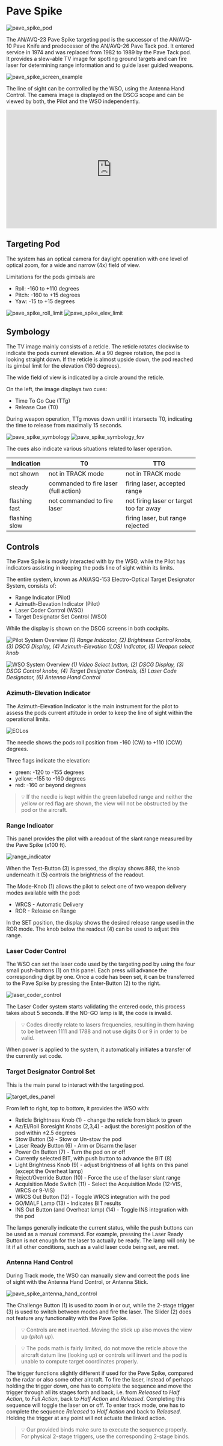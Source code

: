 # Pave Spike

![pave_spike_pod](../../../img/ext_f4_pavespike.jpg)

The AN/AVQ-23 Pave Spike targeting pod is the successor of the AN/AVQ-10 Pave
Knife and predecessor of the AN/AVQ-26 Pave Tack pod. It entered service in 1974
and was replaced from 1982 to 1989 by the Pave Tack pod. It provides a slew-able
TV image for spotting ground targets and can fire laser for determining range
information and to guide laser guided weapons.

![pave_spike_screen_example](../../../img/pave_spike_screen_example.jpg)

The line of sight can be controlled by the WSO, using the Antenna Hand Control.
The camera image is displayed on the DSCG scope and can be viewed by both, the
Pilot and the WSO independently.

<iframe width="560" height="315" src="https://www.youtube.com/embed/FZNtAqOZGgA?si=NF-cch48e-RkmHRy"
title="DCS: F-4E Phantom: Pave Spike + Laser guided bombs Tutorial" frameborder="0"
allow="accelerometer; autoplay; clipboard-write; encrypted-media; gyroscope; picture-in-picture; web-share"
referrerpolicy="strict-origin-when-cross-origin" allowfullscreen></iframe>

## Targeting Pod

The system has an optical camera for daylight operation with one level of
optical zoom, for a wide and narrow (4x) field of view.

Limitations for the pods gimbals are

- Roll: -160 to +110 degrees
- Pitch: -160 to +15 degrees
- Yaw: -15 to +15 degrees

![pave_spike_roll_limit](../../../img/pave_spike_roll_limit.jpg)
![pave_spike_elev_limit](../../../img/pave_spike_elev_limit.jpg)

## Symbology

The TV image mainly consists of a reticle. The reticle rotates clockwise to
indicate the pods current elevation. At a 90 degree rotation, the pod is looking
straight down. If the reticle is almost upside down, the pod reached its gimbal
limit for the elevation (160 degrees).

The wide field of view is indicated by a circle around the reticle.

On the left, the image displays two cues:

- Time To Go Cue (TTg)
- Release Cue (T0)

During weapon operation, TTg moves down until it intersects T0, indicating the
time to release from maximally 15 seconds.

![pave_spike_symbology](../../../img/pave_spike_symbology.jpg)
![pave_spike_symbology_fov](../../../img/pave_spike_symbology_fov.jpg)

The cues also indicate various situations related to laser operation.

| Indication    | T0                                    | TTG                                     |
| ------------- | ------------------------------------- | --------------------------------------- |
| not shown     | not in TRACK mode                     | not in TRACK mode                       |
| steady        | commanded to fire laser (full action) | firing laser, accepted range            |
| flashing fast | not commanded to fire laser           | not firing laser or target too far away |
| flashing slow |                                       | firing laser, but range rejected        |

## Controls

The Pave Spike is mostly interacted with by the WSO, while the Pilot has
indicators assisting in keeping the pods line of sight within its limits.

The entire system, known as AN/ASQ-153 Electro-Optical Target Designator System,
consists of:

- Range Indicator (Pilot)
- Azimuth-Elevation Indicator (Pilot)
- Laser Coder Control (WSO)
- Target Designator Set Control (WSO)

While the display is shown on the DSCG screens in both cockpits.

![Pilot System Overview](../../../img/pilot_pave_spike_overview.jpg)
_(<num>1</num>) Range Indicator, (<num>2</num>) Brightness Control knobs,
(<num>3</num>) DSCG Display, (<num>4</num>) Azimuth-Elevation (LOS) Indicator,
(<num>5</num>) Weapon select knob_

![WSO System Overview](../../../img/wso_pave_spike_overview.jpg) _(<num>1</num>)
Video Select button, (<num>2</num>) DSCG Display, (<num>3</num>) DSCG Control
knobs, (<num>4</num>) Target Designator Controls, (<num>5</num>) Laser Code
Designator, (<num>6</num>) Antenna Hand Control_

### Azimuth-Elevation Indicator

The Azimuth-Elevation Indicator is the main instrument for the pilot to assess
the pods current attitude in order to keep the line of sight within the
operational limits.

![EOLos](../../../img/pilot_los_indicator.jpg)

The needle shows the pods roll position from -160 (CW) to +110 (CCW) degrees.

Three flags indicate the elevation:

- green: -120 to -155 degrees
- yellow: -155 to -160 degrees
- red: -160 or beyond degrees

> 💡 If the needle is kept within the green labelled range and neither the
> yellow or red flag are shown, the view will not be obstructed by the pod or
> the aircraft.

### Range Indicator

This panel provides the pilot with a readout of the slant range measured by the
Pave Spike (x100 ft).

![range_indicator](../../../img/pilot_overhead_range_indicator.jpg)

When the Test-Button (<num>3</num>) is pressed, the display shows 888, the knob
underneath it (<num>5</num>) controls the brightness of the readout.

The Mode-Knob (<num>1</num>) allows the pilot to select one of two weapon
delivery modes available with the pod:

- WRCS - Automatic Delivery
- ROR - Release on Range

In the SET position, the display shows the desired release range used in the ROR
mode. The knob below the readout (<num>4</num>) can be used to adjust this
range.

### Laser Coder Control

The WSO can set the laser code used by the targeting pod by using the four small
push-buttons (<num>1</num>) on this panel. Each press will advance the
corresponding digit by one. Once a code has been set, it can be transferred to
the Pave Spike by pressing the Enter-Button (<num>2</num>) to the right.

![laser_coder_control](../../../img/wso_laser_code_control.jpg)

The Laser Coder system starts validating the entered code, this process takes
about 5 seconds. If the NO-GO lamp is lit, the code is invalid.

> 💡 Codes directly relate to lasers frequencies, resulting in them having to be
> between 1111 and 1788 and not use digits 0 or 9 in order to be valid.

When power is applied to the system, it automatically initiates a transfer of
the currently set code.

### Target Designator Control Set

This is the main panel to interact with the targeting pod.

![target_des_panel](../../../img/wso_target_designator_controls.jpg)

From left to right, top to bottom, it provides the WSO with:

- Reticle Brightness Knob (<num>1</num>) - change the reticle from black to
  green
- Az/El/Roll Boresight Knobs (<num>2</num>,<num>3</num>,<num>4</num>) - adjust
  the boresight position of the pod within ±2.5 degrees
- Stow Button (<num>5</num>) - Stow or Un-stow the pod
- Laser Ready Button (<num>6</num>) - Arm or Disarm the laser
- Power On Button (<num>7</num>) - Turn the pod on or off
- Currently selected BIT, with push button to advance the BIT (<num>8</num>)
- Light Brightness Knob (<num>9</num>) - adjust brightness of all lights on this
  panel (except the Overheat lamp)
- Reject/Override Button (<num>10</num>) - Force the use of the laser slant
  range
- Acquisition Mode Switch (<num>11</num>) - Select the Acquisition Mode (12-VIS,
  WRCS or 9-VIS)
- WRCS Out Button (<num>12</num>) - Toggle WRCS integration with the pod
- GO/MALF Lamp (<num>13</num>) - Indicates BIT results
- INS Out Button (and Overheat lamp) (<num>14</num>) - Toggle INS integration
  with the pod

The lamps generally indicate the current status, while the push buttons can be
used as a manual command. For example, pressing the Laser Ready Button is not
enough for the laser to actually be ready. The lamp will only be lit if all
other conditions, such as a valid laser code being set, are met.

### Antenna Hand Control

During Track mode, the WSO can manually slew and correct the pods line of sight
with the Antenna Hand Control, or Antenna Stick.

![pave_spike_antenna_hand_control](../../../img/wso_antenna_hand_control_overview.jpg)

The Challenge Button (<num>1</num>) is used to zoom in or out, while the 2-stage
trigger (<num>3</num>) is used to switch between modes and fire the laser. The
Slider (<num>2</num>) does not feature any functionality with the Pave Spike.

> 💡 Controls are **not** inverted. Moving the stick up also moves the view up
> (_pitch up_).

> 💡 The pods math is fairly limited, do not move the reticle above the aircraft
> datum line (looking up) or controls will invert and the pod is unable to
> compute target coordinates properly.

The trigger functions slightly different if used for the Pave Spike, compared to
the radar or also some other aircraft. To fire the laser, instead of perhaps
holding the trigger down, one has to complete the sequence and move the trigger
through all its stages forth and back, i.e. from _Released_ to _Half Action_, to
_Full Action_, back to _Half Action_ and _Released_. Completing this sequence
will toggle the laser on or off. To enter track mode, one has to complete the
sequence _Released_ to _Half Action_ and back to _Released_. Holding the trigger
at any point will not actuate the linked action.

> 💡 Our provided binds make sure to execute the sequence properly. For physical
> 2-stage triggers, use the corresponding 2-stage binds.
